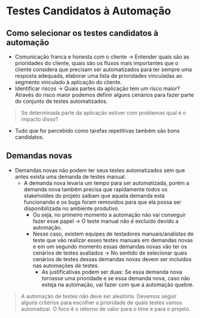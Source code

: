 # Testes Candidatos à Automação
## Como selecionar os testes candidatos à automação
- Comunicação franca e honesta com o cliente -> Entender quais são as prioridades do cliente, quais são os fluxos mais importantes que o cliente considera que precisam ser automatizados para ter sempre uma resposta adequada, elaborar uma lista de prioridades vinculadas ao segmento vinculado à aplicação do cliente.
- Identificar riscos -> Quais partes da aplicação tem um risco maior? Através do risco maior podemos definir alguns cenários para fazer parte do conjunto de testes automatizados. 
> Se determinada parte da aplicação estiver com problemas qual é o impacto disso?
- Tudo que for percebido como tarefas repetitivas também são bons candidatos.

## Demandas novas
- Demandas novas não podem ter seus testes automatizados sem que antes exista uma demanda de testes manual.
    - A demanda nova levaria um tempo para ser automatizada, porém a demanda nova também precisa que rapidamente todos os stakeholdes do projeto saibam que aquela demanda está funcionando e os bugs foram removidos para que ela possa ser disponibilizada no ambiente produtivo.
        - Ou seja, no primeiro momento a automação não vai conseguir fazer esse papel -> O teste manual não é excluído devido a automação. 
        - Nesse caso, existem equipes de testadores manuais/analistas de teste que vão realizar esses testes manuais em demandas novas e em um segundo momento essas demandas novas vão ter os cenários de testes avaliados -> No sentido de selecionar quais cenários de testes dessas demandas novas devem ser incluidos nas automações de testes.
            - As justificativas podem ser duas: Se essa demanda nova tornasse uma prioridade e se essa demanda nova, caso não esteja na automação, vai fazer com que a automação quebre.

> A automação de testes não deve ser aleatória. Devemos seguir alguns critérios para escolher a prioridade de quais testes vamos automatizar. O foco é o retorno de valor para o time e para o projeto. 
